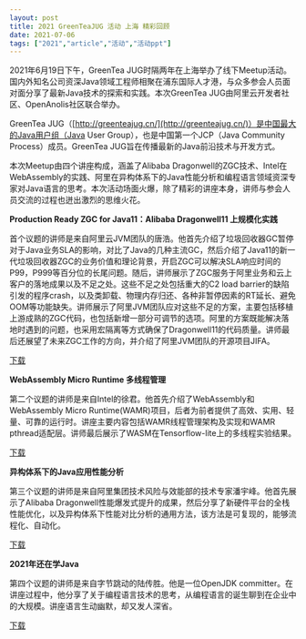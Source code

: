 ```yaml
---
layout: post
title: 2021 GreenTeaJUG 活动 上海 精彩回顾
date: 2021-07-06
tags: ["2021","article","活动","活动ppt"]
---
```


<!-- wp:paragraph -->

2021年6月19日下午，GreenTea JUG时隔两年在上海举办了线下Meetup活动。国内外知名公司资深Java领域工程师相聚在浦东国际人才港，与众多参会人员面对面分享了最新Java技术的探索和实践。本次GreenTea JUG由阿里云开发者社区、OpenAnolis社区联合举办。

<!-- /wp:paragraph -->

<!-- wp:paragraph -->

GreenTea JUG（[http://greenteajug.cn/](http://greenteajug.cn/)）是中国最大的Java用户组（Java User Group），也是中国第一个JCP（Java Community Process）成员。GreenTea JUG旨在传播最新的Java前沿技术与开发方式。

<!-- /wp:paragraph -->

<!-- wp:paragraph -->

本次Meetup由四个讲座构成，涵盖了Alibaba Dragonwell的ZGC技术、Intel在WebAssembly的实践、阿里在异构体系下的Java性能分析和编程语言领域资深专家对Java语言的思考。本次活动场面火爆，除了精彩的讲座本身，讲师与参会人员交流的过程也迸出激烈的思维火花。

<!-- /wp:paragraph -->

<!-- wp:paragraph -->

**Production Ready ZGC for Java11：Alibaba Dragonwell11 上规模化实践**

<!-- /wp:paragraph -->

<!-- wp:paragraph -->

首个议题的讲师是来自阿里云JVM团队的唐浩。他首先介绍了垃圾回收器GC暂停对于Java业务SLA的影响，对比了Java的几种主流GC，然后介绍了Java11的新一代垃圾回收器ZGC的业务价值和理论背景，开启ZGC可以解决SLA响应时间的P99，P999等百分位的长尾问题。随后，讲师展示了ZGC服务于阿里业务和云上客户的落地成果以及不足之处。这些不足之处包括重大的C2 load barrier的缺陷引发的程序crash，以及类卸载、物理内存归还、各种非暂停因素的RT延长、避免OOM等功能缺失。讲师展示了阿里JVM团队应对这些不足的方案，主要包括移植上游成熟的ZGC代码，也包括新增一部分可调节的选项。阿里的方案既能解决落地时遇到的问题，也采用宏隔离等方式确保了Dragonwell11的代码质量。讲师最后还展望了未来ZGC工作的方向，并介绍了阿里JVM团队的开源项目JIFA。

<!-- /wp:paragraph -->

[下载](http://greenteajug.github.io/images/ZGC_in_dragonwell.pdf)
<!-- /wp:file -->

<!-- wp:paragraph -->

**WebAssembly Micro Runtime 多线程管理**

<!-- /wp:paragraph -->

<!-- wp:paragraph -->

第二个议题的讲师是来自Intel的徐君。他首先介绍了WebAssembly和WebAssembly Micro Runtime(WAMR)项目，后者为前者提供了高效、实用、轻量、可靠的运行时。讲座主要内容包括WAMR线程管理架构及实现和WAMR pthread适配层。讲师最后展示了WASM在Tensorflow-lite上的多线程实验结果。

<!-- /wp:paragraph -->

[下载](http://greenteajug.github.io/images/WAMR-thread-management.pptx)

<!-- wp:paragraph -->

**异构体系下的Java应用性能分析**

<!-- /wp:paragraph -->

<!-- wp:paragraph -->

第三个议题的讲师是来自阿里集团技术风险与效能部的技术专家潘宇峰。他首先展示了Alibaba Dragonwell性能爆发式提升的成果，然后分享了新硬件平台的全栈性能优化，以及异构体系下性能对比分析的通用方法，该方法是可复现的，能够流程化、自动化。

<!-- /wp:paragraph -->

[下载](http://greenteajug.github.io/images/异构体系下的Java性能分析.pdf)

<!-- wp:paragraph -->

**2021年还在学Java**

<!-- /wp:paragraph -->

<!-- wp:paragraph -->

第四个议题的讲师是来自字节跳动的陆传胜。他是一位OpenJDK committer。在讲座过程中，他分享了关于编程语言技术的思考，从编程语言的诞生聊到在企业中的大规模。讲座语言生动幽默，却又发人深省。

<!-- /wp:paragraph -->

[下载](http://greenteajug.github.io/images/2021_still_learning_Java_.pdf)
